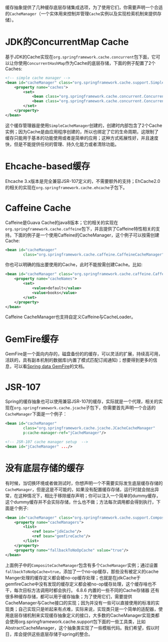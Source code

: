 缓存抽象提供了几种缓存底层存储集成选项，为了使用它们，你需要声明一个合适的`CacheManager`（一个实体用来控制并管理`Cache`实例以及实现检索机制来提供存储）。
# JDK的ConcurrentMap Cache
基于JDK的Cache实现在`org.springframework.cache.concurrent`包下面，它可以让你使用`ConcurrentHashMap`作为Cache的底层存储，下面的例子配置了2个Caches:
```xml
<!-- simple cache manager -->
<bean id="cacheManager" class="org.springframework.cache.support.SimpleCacheManager">
	<property name="caches">
		<set>
			<bean class="org.springframework.cache.concurrent.ConcurrentMapCacheFactoryBean" p:name="default"/>
			<bean class="org.springframework.cache.concurrent.ConcurrentMapCacheFactoryBean" p:name="books"/>
		</set>
	</property>
</bean>
```
这个缓存管理器是使用`SimpleCacheManager`创建的，创建时内部包含了2个Cache实例；因为Cache是由应用程序创建的，所以也绑定了它的生命周期，这限制了缓存只能用于基本的功能使用或者是简单的应用；这种方式拓展性好，并且速度快，但是不能提供任何的管理、持久化能力或者清除功能。
# Ehcache-based缓存
Ehcache 3.x版本是完全兼容JSR-107定义的，不需要额外的支持；EhCache2.0的相关的实现在`org.springframework.cache.ehcache`子包下。

# Caffeine Cache
Caffeine是Guava Cache的java8版本；它的相关的实现在`org.springframework.cache.caffeine`包下，并且提供了Caffeine特性相关的支持。下面的例子是一个使用Caffeine的CacheManager，这个例子可以按需创建Cache:
```xml
<bean id="cacheManager"
		class="org.springframework.cache.caffeine.CaffeineCacheManager"/>
```
你也可以明确的指出要使用的Cache，此时不能按需创建Cache。比如:
```xml
<bean id="cacheManager" class="org.springframework.cache.caffeine.CaffeineCacheManager">
	<property name="cacheNames">
		<set>
			<value>default</value>
			<value>books</value>
		</set>
	</property>
</bean>
```
Caffeine CacheManager也支持自定义Caffeine与CacheLoader。
# GemFire缓存
GemFire是一个面向内存的，磁盘备份的的缓存，可以灵活的扩展，持续高可用，活跃的，具有副本机制的数据库(内置了模式匹配订阅通知)；想要得到更多的信息，可以看[Spring data GemFire](https://docs.spring.io/spring-gemfire/docs/current/reference/html/)的文档。
# JSR-107
Spring的缓存抽象也可以使用兼容JSR-107的缓存，实际就是一个代理，相关的实现在`org.springframework.cache.jcache`子包下，你需要首先声明一个合适的`CacheManager`下面是一个例子：
```xml
<bean id="cacheManager"
		class="org.springframework.cache.jcache.JCacheCacheManager"
		p:cache-manager-ref="jCacheManager"/>

<!-- JSR-107 cache manager setup  -->
<bean id="jCacheManager" .../>
```
# 没有底层存储的缓存
有时候，当切换环境或者做测试时，你想声明一个不需要实际发生底层缓存存储的`CacheManager`，但是这是不可能的，如果没有配置缓存存储，运行时就会抛出异常，在这种情况下，相比于移除缓存声明；你可以注入一个简单的dummy缓存，这个dummy缓存并不会实际存储，什么也不做；方法每次调用都会得到执行，下面是个例子:
```xml
<bean id="cacheManager" class="org.springframework.cache.support.CompositeCacheManager">
	<property name="cacheManagers">
		<list>
			<ref bean="jdkCache"/>
			<ref bean="gemfireCache"/>
		</list>
	</property>
	<property name="fallbackToNoOpCache" value="true"/>
</bean>
```
上面例子中的`CompositeCacheManager`包含有多个`CacheManager`实例；通过设置`fallbackToNoOpCache=true`，添加了一个no-op缓存，那些没有被定义的cache Manger处理的缓存定义都会被no-op缓存处理；也就是在jdkCache于gemfireCache中没有发现的缓存定义都会被no-op缓存处理，这个缓存啥也不干，每次目标方法调用时都会执行。
6.8.6 内置的一些不同的Cache存储器
还有很多种缓存存储，都可以用于缓存抽象；为了使用它们，需要提供CacheManager与Cache接口的实现；因为并没有一些可以直接使用的标准的实现类；自己实现只是听起来有点难，实际来说，实现类只是一个简单的适配器，使用底层存储机制来实现缓存抽象定义的接口，大多数的CacheManager实现类都会使用org.springframework.cache.support包下面的一些工具类，比如AbstractCacheManager，这个抽象类实现了一些模板代码。我们希望，假以时日，库会提供这些底层存储于spring的整合。
